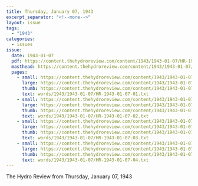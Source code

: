 ```yaml
---
title: Thursday, January 07, 1943
excerpt_separator: "<!--more-->"
layout: issue
tags:
  - "1943"
categories:
  - issues
issue:
  date: 1943-01-07
  pdf: https://content.thehydroreview.com/content/1943/1943-01-07/HR-1943-01-07.pdf
  masthead: https://content.thehydroreview.com/content/1943/1943-01-07/masthead/HR-1943-01-07.jpg
  pages:
    - small: https://content.thehydroreview.com/content/1943/1943-01-07/small/HR-1943-01-07-01.jpg
      large: https://content.thehydroreview.com/content/1943/1943-01-07/large/HR-1943-01-07-01.jpg
      thumb: https://content.thehydroreview.com/content/1943/1943-01-07/thumbnails/HR-1943-01-07-01.jpg
      text: words/1943/1943-01-07/HR-1943-01-07-01.txt
    - small: https://content.thehydroreview.com/content/1943/1943-01-07/small/HR-1943-01-07-02.jpg
      large: https://content.thehydroreview.com/content/1943/1943-01-07/large/HR-1943-01-07-02.jpg
      thumb: https://content.thehydroreview.com/content/1943/1943-01-07/thumbnails/HR-1943-01-07-02.jpg
      text: words/1943/1943-01-07/HR-1943-01-07-02.txt
    - small: https://content.thehydroreview.com/content/1943/1943-01-07/small/HR-1943-01-07-03.jpg
      large: https://content.thehydroreview.com/content/1943/1943-01-07/large/HR-1943-01-07-03.jpg
      thumb: https://content.thehydroreview.com/content/1943/1943-01-07/thumbnails/HR-1943-01-07-03.jpg
      text: words/1943/1943-01-07/HR-1943-01-07-03.txt
    - small: https://content.thehydroreview.com/content/1943/1943-01-07/small/HR-1943-01-07-04.jpg
      large: https://content.thehydroreview.com/content/1943/1943-01-07/large/HR-1943-01-07-04.jpg
      thumb: https://content.thehydroreview.com/content/1943/1943-01-07/thumbnails/HR-1943-01-07-04.jpg
      text: words/1943/1943-01-07/HR-1943-01-07-04.txt
---
```


The Hydro Review from Thursday, January 07, 1943

<!--more-->

